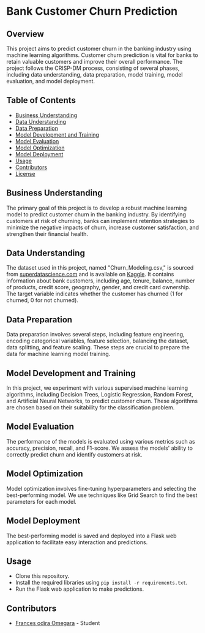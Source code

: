 # Bank Customer Churn Prediction



## Overview

This project aims to predict customer churn in the banking industry using machine learning algorithms. Customer churn prediction is vital for banks to retain valuable customers and improve their overall performance. The project follows the CRISP-DM process, consisting of several phases, including data understanding, data preparation, model training, model evaluation, and model deployment.

## Table of Contents

- [Business Understanding](#business-understanding)
- [Data Understanding](#data-understanding)
- [Data Preparation](#data-preparation)
- [Model Development and Training](#model-development-and-training)
- [Model Evaluation](#model-evaluation)
- [Model Optimization](#model-optimization)
- [Model Deployment](#model-deployment)
- [Usage](#usage)
- [Contributors](#contributors)
- [License](#license)

## Business Understanding

The primary goal of this project is to develop a robust machine learning model to predict customer churn in the banking industry. By identifying customers at risk of churning, banks can implement retention strategies to minimize the negative impacts of churn, increase customer satisfaction, and strengthen their financial health.

## Data Understanding

The dataset used in this project, named "Churn_Modeling.csv," is sourced from [superdatascience.com](https://www.superdatascience.com) and is available on [Kaggle](https://www.kaggle.com). It contains information about bank customers, including age, tenure, balance, number of products, credit score, geography, gender, and credit card ownership. The target variable indicates whether the customer has churned (1 for churned, 0 for not churned).

## Data Preparation

Data preparation involves several steps, including feature engineering, encoding categorical variables, feature selection, balancing the dataset, data splitting, and feature scaling. These steps are crucial to prepare the data for machine learning model training.

## Model Development and Training

In this project, we experiment with various supervised machine learning algorithms, including Decision Trees, Logistic Regression, Random Forest, and Artificial Neural Networks, to predict customer churn. These algorithms are chosen based on their suitability for the classification problem.

## Model Evaluation

The performance of the models is evaluated using various metrics such as accuracy, precision, recall, and F1-score. We assess the models' ability to correctly predict churn and identify customers at risk.

## Model Optimization

Model optimization involves fine-tuning hyperparameters and selecting the best-performing model. We use techniques like Grid Search to find the best parameters for each model.

## Model Deployment

The best-performing model is saved and deployed into a Flask web application to facilitate easy interaction and predictions.

## Usage

- Clone this repository.
- Install the required libraries using `pip install -r requirements.txt`.
- Run the Flask web application to make predictions.

## Contributors

- [Frances odira Omegara](https://github.com/yourusername) - Student



